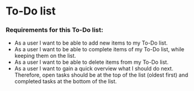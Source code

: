 # To-Do list

### Requirements for this To-Do list:

- As a user I want to be able to add new items to my To-Do list.
- As a user I want to be able to complete items of my To-Do list, while keeping them on the list.
- As a user I want to be able to delete items from my To-Do list.
- As a user I want to gain a quick overview what I should do next. Therefore, open tasks should be at the top of the list (oldest first) and completed tasks at the bottom of the list.